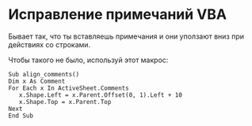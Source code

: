 # Исправление примечаний VBA

Бывает так, что ты вставляешь примечания и они уползают вниз при действиях со строками. 

Чтобы такого не было, используй этот макрос:

```vba
Sub align_comments()
Dim x As Comment
For Each x In ActiveSheet.Comments
   x.Shape.Left = x.Parent.Offset(0, 1).Left + 10
   x.Shape.Top = x.Parent.Top
Next
End Sub
```